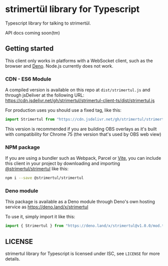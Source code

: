 # strimertül library for Typescript

Typescript library for talking to strimertül.

API docs coming soon(tm)

## Getting started

This client only works in platforms with a WebSocket client, such as the browser and [Deno](https://deno.land/). Node.js currently does not work.

### CDN - ES6 Module

A compiled version is available on this repo at `dist/strimertul.js` and through jsDeliver at the following URL: https://cdn.jsdelivr.net/gh/strimertul/strimertul-client-ts/dist/strimertul.js

For production uses you should use a fixed tag, like this:

```ts
import Strimertul from "https://cdn.jsdelivr.net/gh/strimertul/strimertul-client-ts@1.0.0/dist/strimertul.js"
```

This version is recommended if you are building OBS overlays as it's built with compatibility for Chrome 75 (the version that's used by OBS web view)

### NPM package
If you are using a bundler such as Webpack, Parcel or [Vite](https://vitejs.dev/), you can include this client in your project by downloading and importing [@strimertul/strimertul](https://www.npmjs.com/package/@strimertul/strimertul) like this:

```sh
npm i --save @strimertul/strimertul
```

### Deno module

This package is available as a Deno module through Deno's own hosting service as https://deno.land/x/strimertul

To use it, simply import it like this:

```ts
import { Strimertul } from "https://deno.land/x/strimertul@v1.0.0/mod.ts"
```

## LICENSE

strimertul library for Typescript is licensed under ISC, see `LICENSE` for more details.